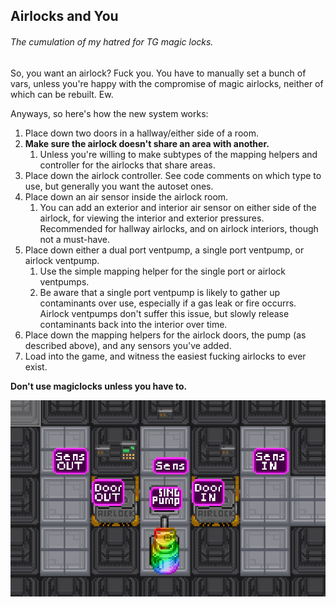 ## Airlocks and You
###### The cumulation of my hatred for TG magic locks.

So, you want an airlock? Fuck you. You have to manually set a bunch of vars, unless you're happy with the compromise of magic airlocks, neither of which can be rebuilt. Ew.

Anyways, so here's how the new system works:

1. Place down two doors in a hallway/either side of a room. 
2. **Make sure the airlock doesn't share an area with another.**
	1. Unless you're willing to make subtypes of the mapping helpers and controller for the airlocks that share areas.
3. Place down the airlock controller. See code comments on which type to use, but generally you want the autoset ones.
4. Place down an air sensor inside the airlock room.
	1. You can add an exterior and interior air sensor on either side of the airlock, for viewing the interior and exterior pressures. Recommended for hallway airlocks, and on airlock interiors, though not a must-have.
5. Place down either a dual port ventpump, a single port ventpump, or airlock ventpump.
	1. Use the simple mapping helper for the single port or airlock ventpumps.
	2. Be aware that a single port ventpump is likely to gather up contaminants over use, especially if a gas leak or fire occurrs. Airlock ventpumps don't suffer this issue, but slowly release contaminants back into the interior over time.
6. Place down the mapping helpers for the airlock doors, the pump (as described above), and any sensors you've added.
7. Load into the game, and witness the easiest fucking airlocks to ever exist.

**Don't use magiclocks unless you have to.**

![](example.png)

